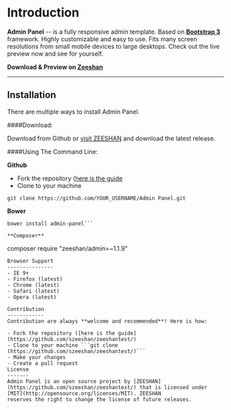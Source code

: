 Introduction
============

**Admin Panel** -- is a fully responsive admin template. Based on **[Bootstrap 3](https://github.com/twbs/bootstrap)** framework. Highly customizable and easy to use. Fits many screen resolutions from small mobile devices to large desktops. Check out the live preview now and see for yourself.

**Download & Preview on [Zeeshan](https://github.com/szeeshan/zeeshantest/)**

------------------------------
Installation
------------
There are multiple ways to install Admin Panel.

####Download:

Download from Github or [visit ZEESHAN](https://github.com/szeeshan/zeeshantest/) and download the latest release.

####Using The Command Line:

**Github**

- Fork the repository ([here is the guide](https://github.com/szeeshan/zeeshantest/)
- Clone to your machine
```
git clone https://github.com/YOUR_USERNAME/Admin Panel.git
```

**Bower**

```
bower install admin-panel```

**Composer**

```
composer require "zeeshan/admin=~1.1.9"
```
Browser Support
---------------
- IE 9+
- Firefox (latest)
- Chrome (latest)
- Safari (latest)
- Opera (latest)

Contribution
------------
Contribution are always **welcome and recommended**! Here is how:

- Fork the repository ([here is the guide](https://github.com/szeeshan/zeeshantest/)
- Clone to your machine ```git clone (https://github.com/szeeshan/zeeshantest/)```
- Make your changes
- Create a pull request
License
-------
Admin Panel is an open source project by [ZEESHAN](https://github.com/szeeshan/zeeshantest/) that is licensed under [MIT](http://opensource.org/licenses/MIT). ZEESHAN
reserves the right to change the license of future releases.
